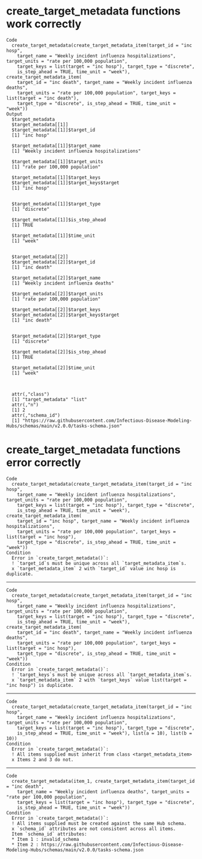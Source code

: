 # create_target_metadata functions work correctly

    Code
      create_target_metadata(create_target_metadata_item(target_id = "inc hosp",
        target_name = "Weekly incident influenza hospitalizations", target_units = "rate per 100,000 population",
        target_keys = list(target = "inc hosp"), target_type = "discrete",
        is_step_ahead = TRUE, time_unit = "week"), create_target_metadata_item(
        target_id = "inc death", target_name = "Weekly incident influenza deaths",
        target_units = "rate per 100,000 population", target_keys = list(target = "inc death"),
        target_type = "discrete", is_step_ahead = TRUE, time_unit = "week"))
    Output
      $target_metadata
      $target_metadata[[1]]
      $target_metadata[[1]]$target_id
      [1] "inc hosp"
      
      $target_metadata[[1]]$target_name
      [1] "Weekly incident influenza hospitalizations"
      
      $target_metadata[[1]]$target_units
      [1] "rate per 100,000 population"
      
      $target_metadata[[1]]$target_keys
      $target_metadata[[1]]$target_keys$target
      [1] "inc hosp"
      
      
      $target_metadata[[1]]$target_type
      [1] "discrete"
      
      $target_metadata[[1]]$is_step_ahead
      [1] TRUE
      
      $target_metadata[[1]]$time_unit
      [1] "week"
      
      
      $target_metadata[[2]]
      $target_metadata[[2]]$target_id
      [1] "inc death"
      
      $target_metadata[[2]]$target_name
      [1] "Weekly incident influenza deaths"
      
      $target_metadata[[2]]$target_units
      [1] "rate per 100,000 population"
      
      $target_metadata[[2]]$target_keys
      $target_metadata[[2]]$target_keys$target
      [1] "inc death"
      
      
      $target_metadata[[2]]$target_type
      [1] "discrete"
      
      $target_metadata[[2]]$is_step_ahead
      [1] TRUE
      
      $target_metadata[[2]]$time_unit
      [1] "week"
      
      
      
      attr(,"class")
      [1] "target_metadata" "list"           
      attr(,"n")
      [1] 2
      attr(,"schema_id")
      [1] "https://raw.githubusercontent.com/Infectious-Disease-Modeling-Hubs/schemas/main/v2.0.0/tasks-schema.json"

# create_target_metadata functions error correctly

    Code
      create_target_metadata(create_target_metadata_item(target_id = "inc hosp",
        target_name = "Weekly incident influenza hospitalizations", target_units = "rate per 100,000 population",
        target_keys = list(target = "inc hosp"), target_type = "discrete",
        is_step_ahead = TRUE, time_unit = "week"), create_target_metadata_item(
        target_id = "inc hosp", target_name = "Weekly incident influenza hospitalizations",
        target_units = "rate per 100,000 population", target_keys = list(target = "inc hosp"),
        target_type = "discrete", is_step_ahead = TRUE, time_unit = "week"))
    Condition
      Error in `create_target_metadata()`:
      ! `target_id`s must be unique across all `target_metadata_item`s.
      x `target_metadata_item` 2 with `target_id` value inc hosp is duplicate.

---

    Code
      create_target_metadata(create_target_metadata_item(target_id = "inc hosp",
        target_name = "Weekly incident influenza hospitalizations", target_units = "rate per 100,000 population",
        target_keys = list(target = "inc hosp"), target_type = "discrete",
        is_step_ahead = TRUE, time_unit = "week"), create_target_metadata_item(
        target_id = "inc death", target_name = "Weekly incident influenza deaths",
        target_units = "rate per 100,000 population", target_keys = list(target = "inc hosp"),
        target_type = "discrete", is_step_ahead = TRUE, time_unit = "week"))
    Condition
      Error in `create_target_metadata()`:
      ! `target_keys`s must be unique across all `target_metadata_item`s.
      x `target_metadata_item` 2 with `target_keys` value list(target = "inc hosp") is duplicate.

---

    Code
      create_target_metadata(create_target_metadata_item(target_id = "inc hosp",
        target_name = "Weekly incident influenza hospitalizations", target_units = "rate per 100,000 population",
        target_keys = list(target = "inc hosp"), target_type = "discrete",
        is_step_ahead = TRUE, time_unit = "week"), list(a = 10), list(b = 10))
    Condition
      Error in `create_target_metadata()`:
      ! All items supplied must inherit from class <target_metadata_item>
      x Items 2 and 3 do not.

---

    Code
      create_target_metadata(item_1, create_target_metadata_item(target_id = "inc death",
        target_name = "Weekly incident influenza deaths", target_units = "rate per 100,000 population",
        target_keys = list(target = "inc hosp"), target_type = "discrete",
        is_step_ahead = TRUE, time_unit = "week"))
    Condition
      Error in `create_target_metadata()`:
      ! All items supplied must be created against the same Hub schema.
      x `schema_id` attributes are not consistent across all items.
      Item `schema_id` attributes:
      * Item 1 : invalid_schema
      * Item 2 : https://raw.githubusercontent.com/Infectious-Disease-Modeling-Hubs/schemas/main/v2.0.0/tasks-schema.json

